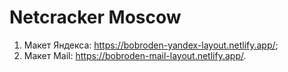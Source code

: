 # Netcracker Moscow #
1. Макет Яндекса: https://bobroden-yandex-layout.netlify.app/;
2. Макет Mail: https://bobroden-mail-layout.netlify.app/.